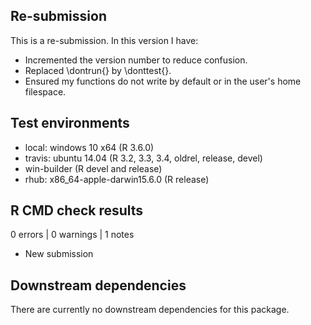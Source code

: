 ## Re-submission

This is a re-submission. In this version I have:

* Incremented the version number to reduce confusion.
* Replaced \dontrun{} by \donttest{}.
* Ensured my functions do not write by default or in the user's home filespace.

## Test environments

* local: windows 10 x64 (R 3.6.0)
* travis: ubuntu 14.04 (R 3.2, 3.3, 3.4, oldrel, release, devel)
* win-builder (R devel and release)
* rhub: x86_64-apple-darwin15.6.0 (R release)

## R CMD check results

0 errors | 0 warnings | 1 notes

* New submission

## Downstream dependencies

There are currently no downstream dependencies for this package.
